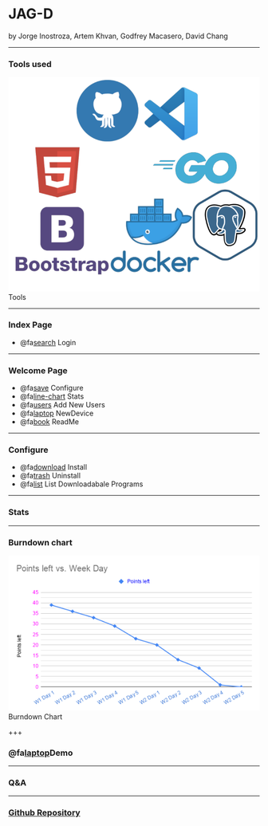# JAG-D

by Jorge Inostroza, Artem Khvan, Godfrey Macasero, David Chang

---

### Tools used

![Image](assets/ToolsProject2.png) Tools

---
### Index Page

* @fa[search]() Login

---
### Welcome Page

* @fa[save]() Configure
* @fa[line-chart]() Stats
* @fa[users]() Add New Users
* @fa[laptop]() NewDevice
* @fa[book]() ReadMe

---

### Configure

* @fa[download]() Install
* @fa[trash]() Uninstall
* @fa[list]() List Downloadabale Programs
---
### Stats
---
### Burndown chart
![Image](assets/burndownchart.png) Burndown Chart

+++
### @fa[laptop]()Demo
---
### Q&A

---
### [Github Repository](https://github.com/190930-UTA-CW-Go/project2-AGDJ)